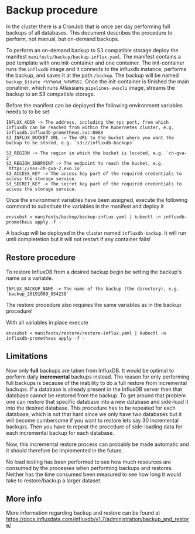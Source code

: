 # Backup procedure

In the cluster there is a CronJob that is once per day performing full backups of all databases.
This document describes the procedure to perform, not manual, but on-demand backups.

To perform an on-demand backup to S3 compatible storage deploy the manifest `manifests/backup/backup-influx.yaml`.
The manifest contains a pod template with one init-container and one container.
The init-container runs the `influxdb` image and it connects to the influxdb instance, performs the backup, and saves it at the path `/backup`.
The backup will be named `backup_$(date +%Y%m%d_%H%M%S)`.
Once the init-container is finished the main conatiner, which runs Atlassians `pipelines-awscli` image, streams the backup to an S3 compatible storage.

Before the manifest can be deployed the following environment variables needs to to be set

    INFLUX_ADDR -> The address, including the rpc port, from which influxdb can be reached from within the Kubernetes cluster, e.g. influxdb.influxdb-prometheus.svc:8088
    S3_INFLUX_BUCKET_URL -> The URL to the bucket where you want the backup to be stored, e.g. `s3://influxdb-backups` 

    S3_REGION -> The region in which the bucket is located, e.g. `ch-gva-2`
    S3_REGION_ENDPOINT -> The endpoint to reach the bucket, e.g. `https://sos-ch-gva-2.exo.io`
    S3_ACCESS_KEY -> The access key part of the required credentials to access the storage service.
    S3_SECRET_KEY -> The secret key part of the required credentials to access the storage service.

Once the environment variables have been assigned, execute the following command to substitute the variables in the manifest and deploy it

    envsubst < manifests/backup/backup-influx.yaml | kubectl -n influxdb-prometheus apply -f -

A backup will be deployed in the cluster named `influxdb-backup`. It will run until completetion but it will not restart if any container fails!


## Restore procedure

To restore InfluxDB from a desired backup begin be setting the backup's name as a variable.

    INFLUX_BACKUP_NAME -> The name of the backup (the directory), e.g. `backup_20191009_054238`

The restore procedure also requires the same variables as in the backup procedure!

With all variables in place execute

    envsubst < manifests/restore/restore-influx.yaml | kubectl -n influxdb-prometheus apply -f -

## Limitations

Now only **full** backups are taken from InfluxDB. It would be optimal to perform daily **incremental** backups instead.
The reason for only performing full backups is because of the inability to do a full restore from incremental backups.
If a database is already present in the InfluxDB server then that database cannot be restored from the backup.
To get around that problem one can restore that specific database into a new database and side-load it into the desired database.
This procedure has to be repeated for each database, which is not that hard since we only have two databases but it will become cumbersome if you want to restore lets say 30 incremental backups.
Then you have to repeat the procedure of side-loading data for each incremental backup for each database.

Now, this incremental restore process can probably be made automatic and it should therefore be implemented in the future.

No load testing has been performed to see how much resources are consumed by the processes when performing backups and restores.
Neither has the time consumed been measured to see how long it would take to restore/backup a larger dataset.


## More info

More information regarding backup and restore can be found at <https://docs.influxdata.com/influxdb/v1.7/administration/backup_and_restore/>
